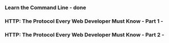 ### Learn the Command Line - done

### HTTP: The Protocol Every Web Developer Must Know - Part 1 -

### HTTP: The Protocol Every Web Developer Must Know - Part 2 -
